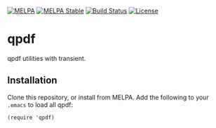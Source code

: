 [![MELPA](https://melpa.org/packages/qpdf-badge.svg)](https://melpa.org/#/qpdf)
[![MELPA Stable](https://stable.melpa.org/packages/qpdf-badge.svg)](https://stable.melpa.org/#/qpdf)
[![Build Status](https://github.com/ShuguangSun/qpdf.el/workflows/CI/badge.svg)](https://github.com/ShuguangSun/qpdf.el/actions)
[![License](http://img.shields.io/:license-gpl3-blue.svg)](http://www.gnu.org/licenses/gpl-3.0.html)

# qpdf

qpdf utilities with transient.

## Installation

Clone this repository, or install from MELPA. Add the following to your `.emacs` to load all qpdf:

``` elisp
(require 'qpdf)
```
